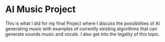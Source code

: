 # AI Music Project

This is what I did for my final Project where I discuss the possibilities of AI generating music with examples of currently existing algorithms
that can generate sounds music and vocals. I also get into the legality of this topic.
